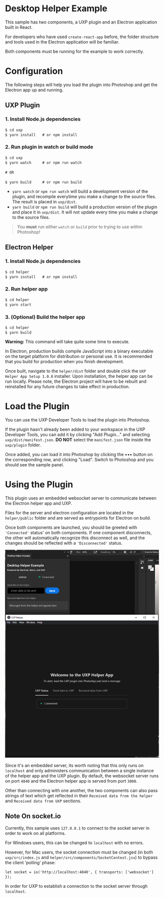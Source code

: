 # Desktop Helper Example

This sample has two components, a UXP plugin and an Electron application built in React.

For developers who have used `create-react-app` before, the folder structure and tools used in the Electron application will be familiar.

Both components must be running for the example to work correctly.

# Configuration

The following steps will help you load the plugin into Photoshop and get the Electron app up and running.

## UXP Plugin

### 1. Install Node.js dependencies

```
$ cd uxp
$ yarn install   # or npm install
```

### 2. Run plugin in watch or build mode

```
$ cd uxp
$ yarn watch     # or npm run watch

# OR

$ yarn build     # or npm run build
```

- `yarn watch` or `npm run watch` will build a development version of the plugin, and recompile everytime you make a change to the source files. The result is placed in `uxp/dist`.
- `yarn build` or `npm run build` will build a production version of the plugin and place it in `uxp/dist`. It will not update every time you make a change to the source files.

> You **must** run either `watch` or `build` prior to trying to use within Photoshop!

## Electron Helper

### 1. Install Node.js dependencies

```
$ cd helper
$ yarn install   # or npm install
```

### 2. Run helper app

```
$ cd helper
$ yarn start
```

### 3. (Optional) Build the helper app

```
$ cd helper
$ yarn build
```

**Warning:** This command will take quite some time to execute.

In Electron, production builds compile JavaScript into a binary executable on the target platform for distribution or personal use. It is recommended that you build for production when you finish development.

Once built, navigate to the `helper/dist` folder and double click the `UXP Helper App Setup 1.0.0` installer. Upon installation, the helper app can be run locally. Please note, the Electron project will have to be rebuilt and reinstalled for any future changes to take effect in production.

# Load the Plugin

You can use the UXP Developer Tools to load the plugin into Photoshop.

If the plugin hasn't already been added to your workspace in the UXP Developer Tools, you can add it by clicking "Add Plugin..." and selecting `uxp/dist/manifest.json`. **DO NOT** select the `manifest.json` file inside the `uxp/plugin` folder.

Once added, you can load it into Photoshop by clicking the ••• button on the corresponding row, and clicking "Load". Switch to Photoshop and you should see the sample panel.

# Using the Plugin

This plugin uses an embedded websocket server to communicate between the Electron helper app and UXP.

Files for the server and electron configuration are located in the `helper/public` folder and are served as entrypoints for Electron on build.

Once both components are launched, you should be greeted with `'Connected'` status' on both components. If one component disconnects, the other will automatically recognize this disconnect as well, and the changes should be reflected with a `'Disconnected'` status.

![Plugin Screenshot](./images/connection.png)

Since it's an embedded server, its worth noting that this only runs on `localhost` and only administers communication between a single instance of the helper app and the UXP plugin. By default, the websocket server runs on port `4040` and the Electron helper app is served from port `3000`.

Other than connecting with one another, the two components can also pass strings of text which get reflected in their `Received data from the helper` and `Received data from UXP` sections.

## Note On socket.io

Currently, this sample uses `127.0.0.1` to connect to the socket server in order to work on all platforms.

For Windows users, this can be changed to `localhost` with no errors.

However, for Mac users, the socket connection must be changed (in both `uxp/src/index.js` and `helper/src/components/SocketContext.jsx`) to bypass the client 'polling' phase:

```
let socket = io('http://localhost:4040', { transports: ['websocket'] });
```

In order for UXP to establish a connection to the socket server through `localhost`.
